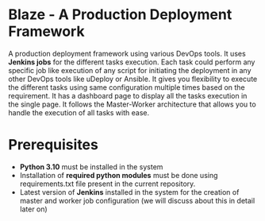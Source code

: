 # Blaze - A Production Deployment Framework

A production deployment framework using various DevOps tools. It uses **Jenkins jobs** for the different tasks execution. Each task could perform any specific job like execution of any script for initiating the deployment in any other DevOps tools like uDeploy or Ansible. It gives you flexibility to execute the different tasks using same configuration multiple times based on the requirement. It has a dashboard page to display all the tasks execution in the single page. It follows the Master-Worker architecture that allows you to handle the execution of all tasks with ease.


# Prerequisites

- **Python 3.10** must be installed in the system
- Installation of **required python modules** must be done using requirements.txt file present in the current repository.
- Latest version of **Jenkins** installed in the system for the creation of master and worker job configuration (we will discuss about this in detail later on)

